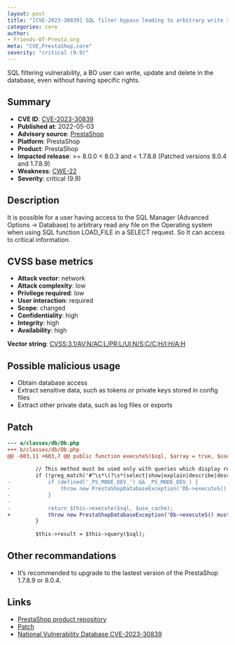 ```yaml
---
layout: post
title: "[CVE-2023-30839] SQL filter bypass leading to arbitrary write requests using "SQL Manager""
categories: core
author:
- Friends-Of-Presta.org
meta: "CVE,PrestaShop,core"
severity: "critical (9.9)"
---
```


SQL filtering vulnerability, a BO user can write, update and delete in the database, even without having specific rights.

## Summary

* **CVE ID**: [CVE-2023-30839](https://cve.mitre.org/cgi-bin/cvename.cgi?name=CVE-2023-30839)
* **Published at**: 2022-05-03
* **Advisory source**: [PrestaShop](https://github.com/PrestaShop/PrestaShop/security/advisories/GHSA-p379-cxqh-q822)
* **Platform**: PrestaShop
* **Product**: PrestaShop
* **Impacted release**: >= 8.0.0 < 8.0.3 and < 1.7.8.8 (Patched versions 8.0.4 and 1.7.8.9)
* **Weakness**: [CWE-22](https://www.cvedetails.com/cwe-details/22/cwe.html)
* **Severity**: critical (9.9)

## Description

It is possible for a user having access to the SQL Manager (Advanced Options -> Database) to arbitrary read any file on the Operating system when using SQL function LOAD_FILE in a SELECT request. So It can access to critical information.

## CVSS base metrics

* **Attack vector**: network
* **Attack complexity**: low
* **Privilege required**: low
* **User interaction**: required
* **Scope**: changed
* **Confidentiality**: high
* **Integrity**: high
* **Availability**: high

**Vector string**: [CVSS:3.1/AV:N/AC:L/PR:L/UI:N/S:C/C:H/I:H/A:H](https://nvd.nist.gov/vuln-metrics/cvss/v3-calculator?vector=AV:N/AC:L/PR:L/UI:N/S:C/C:H/I:H/A:H)

## Possible malicious usage

* Obtain database access
* Extract sensitive data, such as tokens or private keys stored in config files
* Extract other private data, such as log files or exports

## Patch

```diff
--- a/classes/db/Db.php
+++ b/classes/db/Db.php
@@ -603,11 +603,7 @@ public function executeS($sql, $array = true, $use_cache = true)
 
         // This method must be used only with queries which display results
         if (!preg_match('#^\s*\(?\s*(select|show|explain|describe|desc)\s#i', $sql)) {
-            if (defined('_PS_MODE_DEV_') && _PS_MODE_DEV_) {
-                throw new PrestaShopDatabaseException('Db->executeS() must be used only with select, show, explain or describe queries');
-            }
-
-            return $this->execute($sql, $use_cache);
+            throw new PrestaShopDatabaseException('Db->executeS() must be used only with select, show, explain or describe queries');
         }
 
         $this->result = $this->query($sql);
```

## Other recommandations

* It’s recommended to upgrade to the lastest version of the PrestaShop 1.7.8.9 or 8.0.4.


## Links

* [PrestaShop product repository](https://github.com/PrestaShop/PrestaShop/security/advisories/GHSA-p379-cxqh-q822)
* [Patch](https://github.com/PrestaShop/PrestaShop/commit/d900806e1841a31f26ff0a1843a6888fc1bb7f81.patch)
* [National Vulnerability Database CVE-2023-30839](https://nvd.nist.gov/vuln/detail/CVE-2023-30839)

